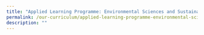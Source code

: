 ```yaml
---
title: "Applied Learning Programme: Environmental Sciences and Sustainability"
permalink: /our-curriculum/applied-learning-programme-environmental-sciences-and-sustainability
description: ""
---
```


